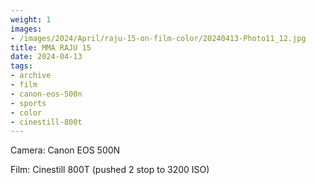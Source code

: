 ```yaml
---
weight: 1
images:
- /images/2024/April/raju-15-on-film-color/20240413-Photo11_12.jpg
title: MMA RAJU 15
date: 2024-04-13
tags:
- archive
- film
- canon-eos-500n
- sports
- color
- cinestill-800t
---
```


Camera: Canon EOS 500N

Film: Cinestill 800T (pushed 2 stop to 3200 ISO)